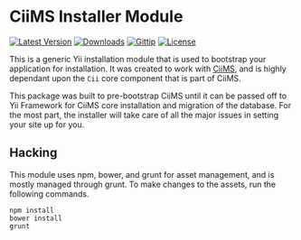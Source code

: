 # CiiMS Installer Module

[![Latest Version](http://img.shields.io/packagist/v/ciims-modules/install.svg?style=flat)]()
[![Downloads](http://img.shields.io/packagist/dt/ciims-modules/install.svg?style=flat)]()
[![Gittip](http://img.shields.io/gittip/charlesportwoodii.svg?style=flat "Gittip")](https://www.gittip.com/charlesportwoodii/)
[![License](http://img.shields.io/badge/license-MIT-orange.svg?style=flat "License")](https://github.com/charlesportwoodii/ciims-modules-install/blob/master/LICENSE.md)

This is a generic Yii installation module that is used to bootstrap your application for installation. It was created to work with [CiiMS](https://github.com/charlesportwoodii/CiiMS), and is highly dependant upon the ```Cii``` core component that is part of CiiMS.

This package was built to pre-bootstrap CiiMS until it can be passed off to Yii Framework for CiiMS core installation and migration of the database. For the most part, the installer will take care of all the major issues in setting your site up for you.

## Hacking

This module uses npm, bower, and grunt for asset management, and is mostly managed through grunt. To make changes to the assets, run the following commands.

```
npm install
bower install
grunt
```
